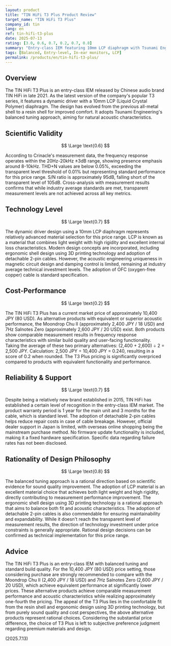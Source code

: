 ```yaml
---
layout: product
title: "TIN HiFi T3 Plus Product Review"
target_name: "TIN HiFi T3 Plus"
company_id: tin
lang: en
ref: tin-hifi-t3-plus
date: 2025-07-13
rating: [3.0, 0.6, 0.7, 0.2, 0.7, 0.8]
summary: "Entry-class IEM featuring 10mm LCP diaphragm with Tsunami Engineering balanced tuning"
tags: [Balanced, Entry-level, In-ear monitors, LCP]
permalink: /products/en/tin-hifi-t3-plus/
---
```

## Overview

The TIN HiFi T3 Plus is an entry-class IEM released by Chinese audio brand TIN HiFi in late 2021. As the latest version of the company's popular T3 series, it features a dynamic driver with a 10mm LCP (Liquid Crystal Polymer) diaphragm. The design has evolved from the previous all-metal shell to a resin shell for improved comfort. It adopts Tsunami Engineering's balanced tuning approach, aiming for natural acoustic characteristics.

## Scientific Validity

$$ \Large \text{0.6} $$

According to Crinacle's measurement data, the frequency response operates within the 20Hz-20kHz ±3dB range, showing presence emphasis around 8-10kHz. THD+N values are below 0.05%, exceeding the transparent level threshold of 0.01% but representing standard performance for this price range. S/N ratio is approximately 95dB, falling short of the transparent level of 105dB. Cross-analysis with measurement results confirms that while industry average standards are met, transparent measurement levels are not achieved across all key metrics.

## Technology Level

$$ \Large \text{0.7} $$

The dynamic driver design using a 10mm LCP diaphragm represents relatively advanced material selection for this price range. LCP is known as a material that combines light weight with high rigidity and excellent internal loss characteristics. Modern design concepts are incorporated, including ergonomic shell design using 3D printing technology and adoption of detachable 2-pin cables. However, the acoustic engineering uniqueness in magnetic circuit design and damping control is limited, remaining at industry average technical investment levels. The adoption of OFC (oxygen-free copper) cable is standard specification.

## Cost-Performance

$$ \Large \text{0.2} $$

The TIN HiFi T3 Plus has a current market price of approximately 10,400 JPY (80 USD). As alternative products with equivalent or superior acoustic performance, the Moondrop Chu II (approximately 2,400 JPY / 18 USD) and 7Hz Salnotes Zero (approximately 2,600 JPY / 20 USD) exist. Both products show comparable measurement results in frequency response characteristics with similar build quality and user-facing functionality. Taking the average of these two primary alternatives: (2,400 + 2,600) ÷ 2 = 2,500 JPY. Calculation: 2,500 JPY ÷ 10,400 JPY = 0.240, resulting in a score of 0.2 when rounded. The T3 Plus pricing is significantly overpriced compared to products with equivalent functionality and performance.

## Reliability & Support

$$ \Large \text{0.7} $$

Despite being a relatively new brand established in 2015, TIN HiFi has established a certain level of recognition in the entry-class IEM market. The product warranty period is 1 year for the main unit and 3 months for the cable, which is standard level. The adoption of detachable 2-pin cables helps reduce repair costs in case of cable breakage. However, official dealer support in Japan is limited, with overseas online shopping being the mainstream purchase method. No firmware update functionality is included, making it a fixed hardware specification. Specific data regarding failure rates has not been disclosed.

## Rationality of Design Philosophy

$$ \Large \text{0.8} $$

The balanced tuning approach is a rational direction based on scientific evidence for sound quality improvement. The adoption of LCP material is an excellent material choice that achieves both light weight and high rigidity, directly contributing to measurement performance improvement. The ergonomic shell design using 3D printing technology is a rational approach that aims to balance both fit and acoustic characteristics. The adoption of detachable 2-pin cables is also commendable for ensuring maintainability and expandability. While it doesn't reach the transparent level of measurement results, the direction of technology investment under price constraints is generally appropriate. Rational design decisions can be confirmed as technical implementation for this price range.

## Advice

The TIN HiFi T3 Plus is an entry-class IEM with balanced tuning and standard build quality. For the 10,400 JPY (80 USD) price setting, those considering purchase are strongly recommended to compare with the Moondrop Chu II (2,400 JPY / 18 USD) and 7Hz Salnotes Zero (2,600 JPY / 20 USD), which achieve equivalent performance at significantly lower prices. These alternative products achieve comparable measurement performance and acoustic characteristics while realizing approximately one-fourth the pricing. The appeal of the T3 Plus lies in the comfortable fit from the resin shell and ergonomic design using 3D printing technology, but from purely sound quality and cost perspectives, the above alternative products represent rational choices. Considering the substantial price difference, the choice of T3 Plus is left to subjective preference judgment regarding premium materials and design.

(2025.7.13)